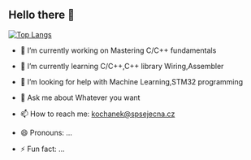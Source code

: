 
## Hello there 👋

[![Top Langs](https://github-readme-stats.vercel.app/api/top-langs/?username=zimice&theme=tokyonight)](https://github.com/sambitraze/github-readme-stats)

- 🔭 I’m currently working on Mastering C/C++ fundamentals
- 🌱 I’m currently learning C/C++,C++ library Wiring,Assembler
- 🤔 I’m looking for help with Machine Learning,STM32 programming
- 💬 Ask me about Whatever you want
- 📫 How to reach me: kochanek@spsejecna.cz


- 😄 Pronouns: ...
- ⚡ Fun fact: ...

